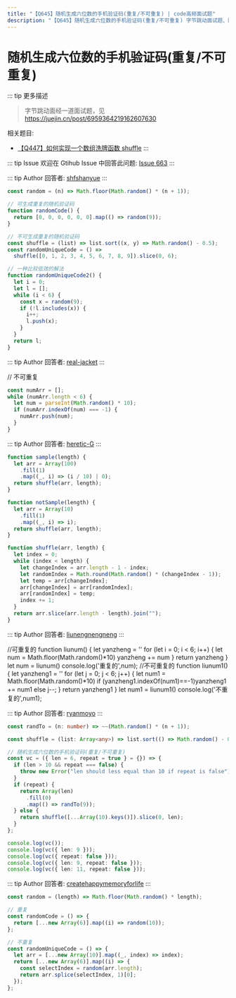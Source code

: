 ```yaml
---
title: "【Q645】随机生成六位数的手机验证码(重复/不可重复) | code高频面试题"
description: "【Q645】随机生成六位数的手机验证码(重复/不可重复) 字节跳动面试题、阿里腾讯面试题、美团小米面试题。"
---
```


# 随机生成六位数的手机验证码(重复/不可重复)

::: tip 更多描述

> 字节跳动面经一道面试题，见 <https://juejin.cn/post/6959364219162607630>

相关题目:

- [【Q447】如何实现一个数组洗牌函数 shuffle](https://github.com/shfshanyue/Daily-Question/issues/455)
  :::

::: tip Issue
欢迎在 Gtihub Issue 中回答此问题: [Issue 663](https://github.com/shfshanyue/Daily-Question/issues/663)
:::

::: tip Author
回答者: [shfshanyue](https://github.com/shfshanyue)
:::

```js
const random = (n) => Math.floor(Math.random() * (n + 1));

// 可生成重复的随机验证码
function randomCode() {
  return [0, 0, 0, 0, 0, 0].map(() => random(9));
}

// 不可生成重复的随机验证码
const shuffle = (list) => list.sort((x, y) => Math.random() - 0.5);
const randomUniqueCode = () =>
  shuffle([0, 1, 2, 3, 4, 5, 6, 7, 8, 9]).slice(0, 6);

// 一种比较低效的解法
function randomUniqueCode2() {
  let i = 0;
  let l = [];
  while (i < 6) {
    const x = random(9);
    if (!l.includes(x)) {
      i++;
      l.push(x);
    }
  }
  return l;
}
```

::: tip Author
回答者: [real-jacket](https://github.com/real-jacket)
:::

// 不可重复

```js
const numArr = [];
while (numArr.length < 6) {
  let num = parseInt(Math.random() * 10);
  if (numArr.indexOf(num) === -1) {
    numArr.push(num);
  }
}
```

::: tip Author
回答者: [heretic-G](https://github.com/heretic-G)
:::

```javascript
function sample(length) {
  let arr = Array(100)
    .fill(1)
    .map((_, i) => (i / 10) | 0);
  return shuffle(arr, length);
}

function notSample(length) {
  let arr = Array(10)
    .fill(1)
    .map((_, i) => i);
  return shuffle(arr, length);
}

function shuffle(arr, length) {
  let index = 0;
  while (index < length) {
    let changeIndex = arr.length - 1 - index;
    let randomIndex = Math.round(Math.random() * (changeIndex - 1));
    let temp = arr[changeIndex];
    arr[changeIndex] = arr[randomIndex];
    arr[randomIndex] = temp;
    index += 1;
  }
  return arr.slice(arr.length - length).join("");
}
```

::: tip Author
回答者: [liunengnengneng](https://github.com/liunengnengneng)
:::

//可重复的
function liunum() {
let yanzheng = ''
for (let i = 0; i < 6; i++) {
let num = Math.floor(Math.random()*10)
yanzheng += num
}
return yanzheng
}
let num = liunum()
console.log('重复的',num);
//不可重复的
function liunum1() {
let yanzheng1 = ''
for (let j = 0; j < 6; j++) {
let num1 = Math.floor(Math.random()*10)
if (yanzheng1.indexOf(num1)==-1)yanzheng1 += num1
else j--;
}
return yanzheng1
}
let num1 = liunum1()
console.log('不重复的',num1);

::: tip Author
回答者: [ryanmoyo](https://github.com/ryanmoyo)
:::

```typescript
const randTo = (n: number) => ~~(Math.random() * (n + 1));

const shuffle = (list: Array<any>) => list.sort(() => Math.random() - 0.5);

// 随机生成六位数的手机验证码(重复/不可重复)
const vc = ({ len = 6, repeat = true } = {}) => {
  if (len > 10 && repeat === false) {
    throw new Error("len should less equal than 10 if repeat is false");
  }
  if (repeat) {
    return Array(len)
      .fill(0)
      .map(() => randTo(9));
  } else {
    return shuffle([...Array(10).keys()]).slice(0, len);
  }
};

console.log(vc());
console.log(vc({ len: 9 }));
console.log(vc({ repeat: false }));
console.log(vc({ len: 9, repeat: false }));
console.log(vc({ len: 11, repeat: false }));
```

::: tip Author
回答者: [createhappymemoryforlife](https://github.com/createhappymemoryforlife)
:::

```js
const random = (length) => Math.floor(Math.random() * length);

// 重复
const randomCode = () => {
  return [...new Array(6)].map((i) => random(10));
};

// 不重复
const randomUniqueCode = () => {
  let arr = [...new Array(10)].map((_, index) => index);
  return [...new Array(6)].map((i) => {
    const selectIndex = random(arr.length);
    return arr.splice(selectIndex, 1)[0];
  });
};
```
